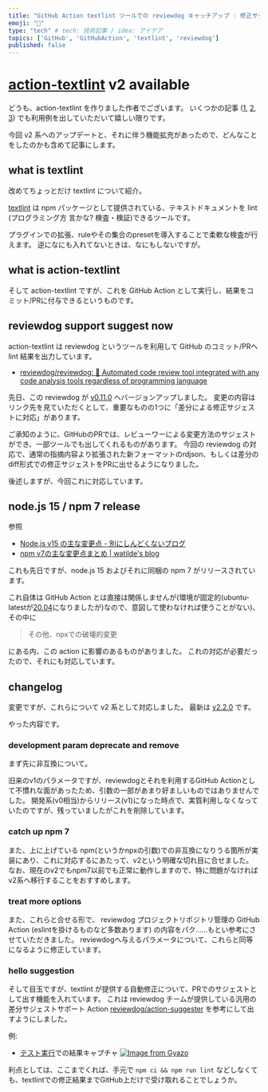 ```yaml
---
title: "GitHub Action textlint ツールでの reviewdog キャッチアップ : 修正サジェスト"
emoji: "🐶"
type: "tech" # tech: 技術記事 / idea: アイデア
topics: ['GitHub', 'GitHubAction', 'textlint', 'reviewdog']
published: false
---
```


# [action-textlint](https://github.com/tsuyoshicho/action-textlint) v2 available

どうも、action-textlint を作りました作者でございます。
いくつかの記事 ([1](https://zenn.dev/serima/articles/4dac7baf0b9377b0b58b), [2](https://zenn.dev/srz_zumix/articles/cb21af1a86fc01cb829d), [3](https://zenn.dev/srz_zumix/articles/9404b45e22cdf0f65ddd)) でも利用例を出していただいて嬉しい限りです。

今回 v2 系へのアップデートと、それに伴う機能拡充があったので、どんなことをしたのかも含めて記事にします。

## what is textlint

改めてちょっとだけ textlint について紹介。

[textlint](https://github.com/textlint/textlint) は npm パッケージとして提供されている、テキストドキュメントを lint (プログラミング方
言かな? 検査・検証)できるツールです。

プラグインでの拡張、ruleやその集合のpresetを導入することで柔軟な検査が行えます。
逆になにも入れてないときは、なにもしないですが。

## what is action-textlint

そして action-textlint ですが、これを GitHub Action として実行し、結果をコミット/PRに付与できるというものです。

## reviewdog support suggest now

action-textlint は reviewdog というツールを利用して GitHub のコミット/PRへ lint 結果を出力しています。

- [reviewdog/reviewdog: 🐶 Automated code review tool integrated with any code analysis tools regardless of programming language](https://github.com/reviewdog/reviewdog)

先日、この reviewdog が [v0.11.0](https://github.com/reviewdog/reviewdog/releases/tag/v0.11.0) へバージョンアップしました。
変更の内容はリンク先を見ていただくとして、重要なものの1つに「差分による修正サジェストに対応」があります。

ご承知のように、GitHubのPRでは、レビューワーによる変更方法のサジェストができ、一部ツールでも出してくれるものがあります。
今回の reviewdog の対応で、通常の指摘内容より拡張された新フォーマットのrdjson、もしくは差分のdiff形式での修正サジェストをPRに出せるようになりました。

後述しますが、今回これに対応しています。

## node.js 15 / npm 7 release

参照

- [Node\.js v15 の主な変更点 \- 別にしんどくないブログ](https://shisama.hatenablog.com/entry/2020/10/21/004612)
- [npm v7の主な変更点まとめ \| watilde's blog](https://blog.watilde.com/2020/10/14/npm-v7%E3%81%AE%E4%B8%BB%E3%81%AA%E5%A4%89%E6%9B%B4%E7%82%B9%E3%81%BE%E3%81%A8%E3%82%81/)

これも先日ですが、node.js 15 およびそれに同梱の npm 7 がリリースされています。

これ自体は GitHub Action とは直接は関係しませんが(環境が固定的(ubuntu-latestが[20.04](https://github.blog/changelog/2020-10-29-github-actions-ubuntu-latest-workflows-will-use-ubuntu-20-04/)になりましたが)なので、意図して使わなければ使うことがない)、その中に

> その他、npxでの破壊的変更

にある内、この action に影響のあるものがありました。
これの対応が必要だったので、それにも対応しています。

## changelog

変更ですが、これらについて v2 系として対応しました。
最新は [v2.2.0](https://github.com/tsuyoshicho/action-textlint/releases/tag/v2.2.0) です。

やった内容です。

### development param deprecate and remove

まず先に非互換について。

旧来のv1のパラメータですが、reviewdogとそれを利用するGitHub Actionとして不慣れな面があったため、引数の一部があまり好ましいものではありませんでした。
開発系(v0相当)からリリース(v1)になった時点で、実質利用しなくなっていたのですが、残っていましたがこれを削除しています。

### catch up npm 7

また、上に上げている npm(というかnpxの引数)での非互換になりうる箇所が実装にあり、これに対応するにあたって、v2という明確な切れ目に合せました。
なお、現在のv2でもnpm7以前でも正常に動作しますので、特に問題がなければv2系へ移行することをおすすめします。

### treat more options

また、これらと合せる形で、 reviewdog プロジェクトリポジトリ管理の GitHub Action (eslintを掛けるものなど多数あります) の内容をパク……もとい参考にさせていただきました。
reviewdogへ与えるパラメータについて、これらと同等になるように修正しています。

### hello suggestion

そして目玉ですが、textlint が提供する自動修正について、PRでのサジェストとして出す機能を入れています。
これは reviewdog チームが提供している汎用の差分サジェストサポート Action [reviewdog/action-suggester](https://github.com/reviewdog/action-suggester) を参考にして出すようにしました。

例:
- [テスト実行](https://github.com/tsuyoshicho/action-test-repo/pull/3)での結果キャプチャ
  [![Image from Gyazo](https://i.gyazo.com/77649ba3fb4087667bad2e0079404df6.png)](https://gyazo.com/77649ba3fb4087667bad2e0079404df6)

利点としては、ここまでくれば、手元で `npm ci && npm run lint` などしなくても、textlintでの修正結果までGitHub上だけで受け取れることでしょうか。

